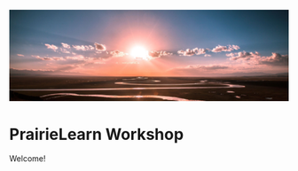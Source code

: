 ![decorative image of a picturesque prairie](../images/header.jpg)

# PrairieLearn Workshop

Welcome!